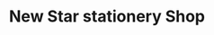 ---
title: "New Star stationery Shop"
url: /karachi/new-star-stationery-shop/
shop: office supplies
---